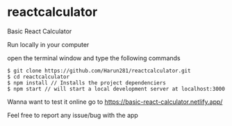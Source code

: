 # reactcalculator
Basic React Calculator

Run locally in your computer

open the terminal window and type the following commands

    $ git clone https://github.com/Harun281/reactcalculator.git
    $ cd reactcalculator
    $ npm install // Installs the project dependenciers
    $ npm start // will start a local development server at localhost:3000

Wanna want to test it online
go to https://basic-react-calculator.netlify.app/

Feel free to report any issue/bug with the app
